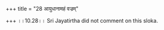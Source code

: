+++
title = "28 आयुधानामहं वज्रम्"

+++
।।10.28।। Sri Jayatirtha did not comment on this sloka.  
  
